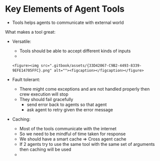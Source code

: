 # Key Elements of Agent Tools

* Tools helps agents to communicate with external world

What makes a tool great:

* Versatile:
  * Tools should be able to accept different kinds of inputs
  *

      <figure><img src=".gitbook/assets/{33D42067-C9B2-4493-8339-9EFE14705FFC}.png" alt=""><figcaption></figcaption></figure>
* Fault tolerant:
  * There might come exceptions and are not handled properly then crew execution will stop
  * They should fail gracefully&#x20;
    * send error back to agents so that agent
    * ask agent to retry given the error message
* Caching:
  * Most of the tools communicate with the internet
  * So we need to be mindful of time taken for response
  * We should have a smart cache ⇒ Cross agent cache
  * If 2 agents try to use the same tool with the same set of arguments then caching will be used
  *
